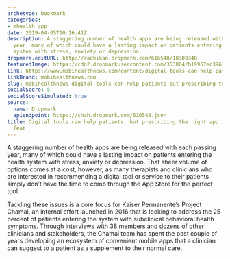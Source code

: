 ```yaml
---
archetype: bookmark
categories:
- mhealth app
date: 2019-04-05T10:16:41Z
description: A staggering number of health apps are being released with each passing
  year, many of which could have a lasting impact on patients entering the health
  system with stress, anxiety or depression.
dropmark.editURL: http://radhikan.dropmark.com/616548/18389348
featuredImage: https://cdn2.dropmarkusercontent.com/353804/b19967ec3967ce17a62cdc9b099531682c60d03ebd75624df39dad9301770359/thumbnail/IpadDoctor_4.jpg?Expires=1557430062&Signature=cmy06aFuRUuzklZDnWoeeVuqoK7FIILh1b~sdpmqz5JDpDHgE3om7n02MidpID0mFwsdlanTrH~slpbAtzoCcpgkoxdefTuxF5CAo5D6gF~zTLnAy98AJlBhn~UHwE3J3b8~6aSs9UcW~ImM9SbAAqZL9cL9ghZye3PA-gMhi8wliE8fl6H-XRnEIWJuZfIvelY8vSPYwNwilJdaW8CittEiunZyfHbBSB1B6uH5PMk7x3CzL2j4gL-TnD1U9bYZ210fB1H5yC3PKvUTkCSqPLnhw3w~3nXV-vLDx2A822DGghe79jftatSCwycwuCfDBL8YZbNVmTO53cG69~Xe5Q__&Key-Pair-Id=APKAITQYWVEN757ZA4KQ
link: https://www.mobihealthnews.com/content/digital-tools-can-help-patients-prescribing-right-app-no-simple-feat
linkBrand: mobihealthnews.com
slug: mobihealthnews-digital-tools-can-help-patients-but-prescribing-the-right-app-is-no-simple-feat
socialScore: 5
socialScoreSimulated: true
source:
  name: Dropmark
  apiendpoint: https://shah.dropmark.com/616548.json
title: Digital tools can help patients, but prescribing the right app is no simple
  feat
---
```

A staggering number of health apps are being released with each passing year, many of which could have a lasting impact on patients entering the health system with stress, anxiety or depression. That sheer volume of options comes at a cost, however, as many therapists and clinicians who are interested in recommending a digital tool or service to their patients simply don’t have the time to comb through the App Store for the perfect tool.

Tackling these issues is a core focus for Kaiser Permanente’s Project Chamai, an internal effort launched in 2016 that is looking to address the 25 percent of patients entering the system with subclinical behavioral health symptoms. Through interviews with 38 members and dozens of other clinicians and stakeholders, the Chamai team has spent the past couple of years developing an ecosystem of convenient mobile apps that a clinician can suggest to a patient as a supplement to their normal care.

